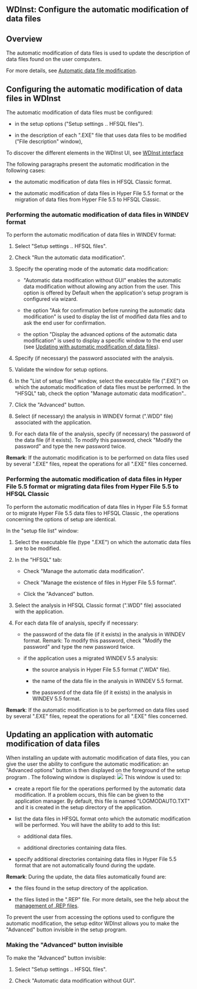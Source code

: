 


## WDInst: Configure the automatic modification of data files
			



<a name="NOTE1"></a>
<a name="NOTE1_1"></a>


## Overview
<a name="overview_ELTTEXTE000197"></a>
The automatic modification of data files is used to update the description of data files found on the user computers.

For more details, see [Automatic data file modification](../WDLang4/3044195.md).

<a name="NOTE2"></a>
<a name="NOTE2_1"></a>


## Configuring the automatic modification of data files in WDInst
<a name="configuring_the_automatic_modification_data_files_wdinst_ELTTEXTE000221"></a>
The automatic modification of data files must be configured:

- in the setup options ("Setup settings .. HFSQL files").

- in the description of each ".EXE" file that uses data files to be modified ("File description" window), 




To discover the different elements in the WDInst UI, see [WDInst interface](../Editeurs/2028022.md)

The following paragraphs present the automatic modification in the following cases:

- the automatic modification of data files in HFSQL Classic format.

- the automatic modification of data files in Hyper File 5.5 format or the migration of data files from Hyper File 5.5 to HFSQL Classic.



<a name="NOTE2_2"></a>


### Performing the automatic modification of data files in WINDEV format
<a name="performing_the_automatic_modification_data_files_windev_format_ELTPARAGRAPHE000042"></a>

To perform the automatic modification of data files in WINDEV format:

1. Select "Setup settings .. HFSQL files".

2. Check "Run the automatic data modification". 

3. Specify the operating mode of the automatic data modification:

	- "Automatic data modification without GUI" enables the automatic data modification without allowing any action from the user. 
			This option is offered by Default when the application's setup program is configured via wizard. 

	- the option "Ask for confirmation before running the automatic data modification" is used to display the list of modified data files and to ask the end user for confirmation. 

	- the option "Display the advanced options of the automatic data modification" is used to display a specific window to the end user (see [Updating with automatic modification of data files](#NOTE3_1)). 




4. Specify (if necessary) the password associated with the analysis. 

5. Validate the window for setup options. 

6. In the "List of setup files" window, select the executable file (".EXE") on which the automatic modification of data files must be performed. In the "HFSQL" tab, check the option "Manage automatic data modification".. 

7. Click the "Advanced" button.

8. Select (if necessary) the analysis in WINDEV format (".WDD" file) associated with the application.

9. For each data file of the analysis, specify (if necessary) the password of the data file (if it exists). 
	To modify this password, check "Modify the password" and type the new password twice.


**Remark**: If the automatic modification is to be performed on data files used by several ".EXE" files, repeat the operations for all ".EXE" files concerned.
<a name="NOTE2_3"></a>


### Performing the automatic modification of data files in Hyper File 5.5 format or migrating data files from Hyper File 5.5 to HFSQL Classic
<a name="performing_the_automatic_modification_data_files_hyper_file_55_format_migrating_data_files_from_hyper_file_55_hfsql_classic_ELTPARAGRAPHE000080"></a>

To perform the automatic modification of data files in Hyper File 5.5 format or to migrate Hyper File 5.5 data files to HFSQL Classic , the operations concerning the options of setup are identical. 

In the "setup file list" window: 

1. Select the executable file (type ".EXE") on which the automatic data files are to be modified.

2. In the "HFSQL" tab: 

	- Check "Manage the automatic data modification".

	- Check "Manage the existence of files in Hyper File 5.5 format".

	- Click the "Advanced" button.




3. Select the analysis in HFSQL Classic format (".WDD" file) associated with the application.

4. For each data file of analysis, specify if necessary:

	- the password of the data file (if it exists) in the analysis in WINDEV format.
			Remark: To modify this password, check "Modify the password" and type the new password twice.

	- if the application uses a migrated WINDEV 5.5 analysis:

		- the source analysis in Hyper File 5.5 format (".WDA" file).

		- the name of the data file in the analysis in WINDEV 5.5 format.

		- the password of the data file (if it exists) in the analysis in WINDEV 5.5 format.







**Remark**: If the automatic modification is to be performed on data files used by several ".EXE" files, repeat the operations for all ".EXE" files concerned.

<a name="NOTE3"></a>
<a name="NOTE3_1"></a>


## Updating an application with automatic modification of data files
<a name="updating_application_with_automatic_modification_data_files_ELTTEXTE000263"></a>
When installing an update with automatic modification of data files, you can give the user the ability to configure the automatic modification: an "Advanced options" button is then displayed on the foreground of the setup program . The following window is displayed: 
![](https://doc.pcsoft.fr/en-US/images/image.awp?langid=3&name=Param%E9trer_modif_auto_des_fichiers%20-%20HC%20N%B0001.gif&type=thumb)
This window is used to:

- create a report file for the operations performed by the automatic data modification. If a problem occurs, this file can be given to the application manager. 
	By default, this file is named "LOGMODAUTO.TXT" and it is created in the setup directory of the application.

- list the data files in HFSQL format onto which the automatic modification will be performed. You will have the ability to add to this list:

	- additional data files.

	- additional directories containing data files.




- specify additional directories containing data files in Hyper File 5.5 format that are not automatically found during the update.




**Remark**: During the update, the data files automatically found are:

- the files found in the setup directory of the application.

- the files listed in the ".REP" file. For more details, see the help about the [management of .REP files](../WDLang4/3044186.md).




To prevent the user from accessing the options used to configure the automatic modification, the setup editor WDInst allows you to make the "Advanced" button invisible in the setup program.
<a name="NOTE3_2"></a>


### Making the "Advanced" button invisible
<a name="making_the_advanced_button_invisible_ELTPARAGRAPHE000141"></a>

To make the "Advanced" button invisible:

1. Select "Setup settings .. HFSQL files".

2. Check "Automatic data modification without GUI".





